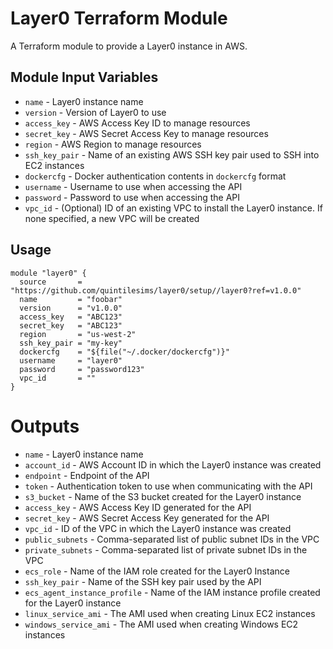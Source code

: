 Layer0 Terraform Module
===========
A Terraform module to provide a Layer0 instance in AWS.


Module Input Variables
----------------------

- `name` - Layer0 instance name
- `version` - Version of Layer0 to use
- `access_key` - AWS Access Key ID to manage resources
- `secret_key` - AWS Secret Access Key to manage resources
- `region` - AWS Region to manage resources
- `ssh_key_pair` - Name of an existing AWS SSH key pair used to SSH into EC2 instances
- `dockercfg` - Docker authentication contents in `dockercfg` format
- `username` - Username to use when accessing the API
- `password` - Password to use when accessing the API
- `vpc_id` - (Optional) ID of an existing VPC to install the Layer0 instance.
If none specified, a new VPC will be created


Usage
-----

```hcl
module "layer0" {
  source       = "https://github.com/quintilesims/layer0/setup//layer0?ref=v1.0.0"
  name         = "foobar"
  version      = "v1.0.0"
  access_key   = "ABC123"
  secret_key   = "ABC123"
  region       = "us-west-2"
  ssh_key_pair = "my-key"
  dockercfg    = "${file("~/.docker/dockercfg")}"
  username     = "layer0"
  password     = "password123"
  vpc_id       = ""
}
```


Outputs
=======
- `name` - Layer0 instance name
- `account_id` - AWS Account ID in which the Layer0 instance was created
- `endpoint` - Endpoint of the API
- `token` - Authentication token to use when communicating with the API
- `s3_bucket` - Name of the S3 bucket created for the Layer0 instance
- `access_key` - AWS Access Key ID generated for the API 
- `secret_key` - AWS Secret Access Key generated for the API 
- `vpc_id` - ID of the VPC in which the Layer0 instance was created
- `public_subnets` - Comma-separated list of public subnet IDs in the VPC
- `private_subnets` - Comma-separated list of private subnet IDs in the VPC
- `ecs_role` - Name of the IAM role created for the Layer0 Instance
- `ssh_key_pair` - Name of the SSH key pair used by the API
- `ecs_agent_instance_profile` - Name of the IAM instance profile created for the Layer0 instance
- `linux_service_ami` - The AMI used when creating Linux EC2 instances
- `windows_service_ami` - The AMI used when creating Windows EC2 instances

